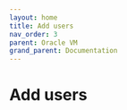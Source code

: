 ```yaml
---
layout: home
title: Add users
nav_order: 3
parent: Oracle VM
grand_parent: Documentation
---
```


Add users
=========